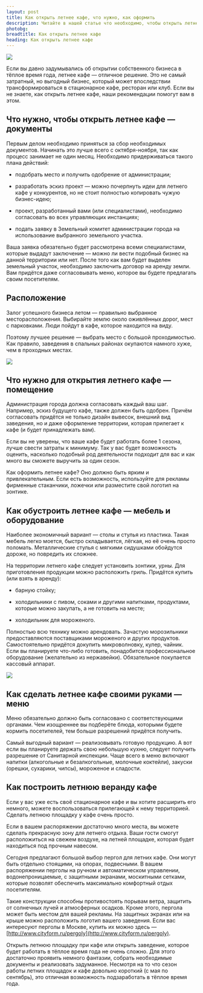 ```yaml
---
layout: post
title: Как открыть летнее кафе, что нужно, как оформить
description: Читайте в нашей статье что необходимо, чтобы открыть летнее кафе, как правильно обустроить и оформить веранду.
photobg: 
breadtitle: Как открыть летнее кафе
heading: Как открыть летнее кафе
---
```


![](https://pochitai.club/images/cafe_na_ulice.jpg)

Если вы давно задумывались об открытии собственного бизнеса в тёплое время года, летнее кафе — отличное решение. Это не самый затратный, но выгодный бизнес, который может впоследствии трансформироваться в стационарное кафе, ресторан или клуб. Если вы не знаете, как открыть летнее кафе, наши рекомендации помогут вам в этом.

## Что нужно, чтобы открыть летнее кафе — документы

Первым делом необходимо приняться за сбор необходимых документов. Начинать это лучше всего с октября-ноября, так как процесс занимает не один месяц. Необходимо придерживаться такого плана действий:

* подобрать место и получить одобрение от администрации;

* разработать эскиз проект — можно почерпнуть идеи для летнего кафе у конкурентов, но не стоит полностью копировать чужую бизнес-идею;

* проект, разработанный вами (или специалистами), необходимо согласовать во всех управляющих инстанциях;

* подать заявку в Земельный комитет администрации города на использование выбранного земельного участка.

Ваша заявка обязательно будет рассмотрена всеми специалистами, которые выдадут заключение — можно ли вести подобный бизнес на данной территории или нет. После того как вам будет выделен земельный участок, необходимо заключить договор на аренду земли. Вам придётся даже согласовывать меню, которое вы будете предлагать своим посетителям.

## Расположение

Залог успешного бизнеса летом — правильно выбранное месторасположения. Выбирайте землю около оживлённых дорог, мест с парковками. Люди пойдут в кафе, которое находится на виду.

Поэтому лучшее решение — выбрать место с большой проходимостью. Как правило, заведения в спальных районах окупаются намного хуже, чем в проходных местах.

![](https://pochitai.club/images/kafe_letnee_1.jpg)

## Что нужно для открытия летнего кафе — помещение

Администрация города должна согласовать каждый ваш шаг. Например, эскиз будущего кафе, также должен быть одобрен. Причём согласовать придётся не только дизайн вывесок, внешний вид заведения, но и даже оформление территории, которая прилегает к кафе (и будет принадлежать вам).

Если вы не уверены, что ваше кафе будет работать более 1 сезона, лучше свести затраты к минимуму. Так у вас будет возможность оценить, насколько подобный род деятельности подходит для вас и как много вы сможете выручить за один сезон.

Как оформить летнее кафе? Оно должно быть ярким и привлекательным. Если есть возможность, используйте для рекламы фирменные стаканчики, ложечки или разместите свой логотип на зонтике.

## Как обустроить летнее кафе — мебель и оборудование

Наиболее экономичный вариант — столы и стулья из пластика. Такая мебель легко моется, быстро складывается, лёгкая, но её очень просто поломать. Металлические стулья с мягкими сидушками обойдутся дороже, но повредить их сложнее.

На территории летнего кафе следует установить зонтики, урны. Для приготовления продукции можно расположить гриль. Придётся купить (или взять в аренду):

* барную стойку;

* холодильники с пивом, соками и другими напитками, продуктами, которые можно закупать, а не готовить на месте;

* холодильник для мороженого.

Полностью всю технику можно арендовать. Зачастую морозильники предоставляются поставщиками мороженого и других продуктов. Самостоятельно придётся докупить микроволновку, кулер, чайник. Если вы планируете что-либо готовить, понадобится профессиональное оборудование (желательно из нержавейки). Обязательное покупается кассовый аппарат.

![](https://pochitai.club/images/kafe_leto.jpg)

## Как сделать летнее кафе своими руками — меню

Меню обязательно должно быть согласовано с соответствующими органами. Чем изощреннее вы подберёте блюда, которыми будете кормить посетителей, тем больше разрешений придётся получить.

Самый выгодный вариант — реализовывать готовую продукцию. А вот если вы планируете держать свою небольшую кухню, следует получить разрешение от Санитарной инспекции. Чаще всего в меню включают напитки (алкогольные и безалкогольные, молочные коктейли), закуски (орешки, сухарики, чипсы), мороженое и сладости.

## Как построить летнюю веранду кафе

Если у вас уже есть своё стационарное кафе и вы хотите расширить его немного, можете воспользоваться прилегающей к нему территорией. Сделать летнюю площадку у кафе очень просто.

Если в вашем распоряжении достаточно много места, вы можете сделать прекрасную зону для летнего отдыха. Ваши гости смогут расположиться на свежем воздухе, на летней площадке, которая будет находиться под прочным навесом.

Сегодня предлагают большой выбор пергол для летних кафе. Они могут быть отдельно стоящими, на опорах, подвесными. В вашем распоряжении перголы на ручном и автоматическом управлении, водонепроницаемые, с защитными экранами, москитными сетками, которые позволят обеспечить максимально комфортный отдых посетителям.

Такие конструкции способны противостоять порывам ветра, защитить от солнечных лучей и атмосферных осадков. Кроме этого, пергола может быть местом для вашей рекламы. На защитных экранах или на крыше можно расположить логотип вашего заведения. Если вас интересуют перголы в Москве, купить их можно здесь — [http://www.cityform.ru/pergoly](http://www.cityform.ru/pergoly).

Открыть летнюю площадку при кафе или открыть заведение, которое будет работать в тёплое время года не очень сложно. Для этого достаточно проявить немного фантазии, собрать необходимые документы и реализовать задуманное. Несмотря на то что сезон работы летних площадок и кафе довольно короткий (с мая по сентябрь), это отличная возможность подзаработать в тёплое время года.






